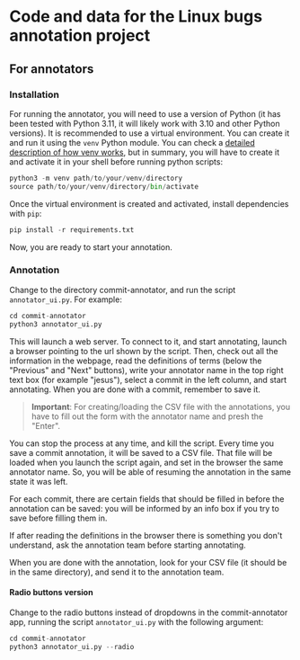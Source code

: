 # Code and data for the Linux bugs annotation project

## For annotators

### Installation

For running the annotator, you will need to use a version of Python (it has been tested with Python 3.11, it will likely work with 3.10 and other Python versions). It is recommended to use a virtual environment. You can create it and run it using the `venv` Python module. You can check a [detailed description of how venv works](https://docs.python.org/3/library/venv.html), but in summary, you will have to create it and activate it in your shell before running python scripts:

```python
python3 -m venv path/to/your/venv/directory
source path/to/your/venv/directory/bin/activate
```

Once the virtual environment is created and activated, install dependencies with `pip`:

```python
pip install -r requirements.txt
```

Now, you are ready to start your annotation.

### Annotation

Change to the directory commit-annotator, and run the script `annotator_ui.py`. For example:

```python
cd commit-annotator
python3 annotator_ui.py
```

This will launch a web server. To connect to it, and start annotating, launch a browser pointing to the url shown by the script. Then, check out all the information in the webpage, read the definitions of terms (below the "Previous" and "Next" buttons), write your annotator name in the top right text box (for example "jesus"), select a commit in the left column, and start annotating. When you are done with a commit, remember to save it.

>**Important**: For creating/loading the CSV file with the annotations, you have to fill out the form with the annotator name and presh the "Enter".

You can stop the process at any time, and kill the script. Every time you save a commit annotation, it will be saved to a CSV file. That file will be loaded when you launch the script again, and set in the browser the same annotator name. So, you will be able of resuming the annotation in the same state it was left.

For each commit, there are certain fields that should be filled in before the annotation can be saved: you will be informed by an info box if you try to save before filling them in.

If after reading the definitions in the browser there is something you don't understand, ask the annotation team before starting annotating.

When you are done with the annotation, look for your CSV file (it should be in the same directory), and send it to the annotation team.


#### Radio buttons version

Change to the radio buttons instead of dropdowns in the commit-annotator app, running the script `annotator_ui.py` with the following argument:

```python
cd commit-annotator
python3 annotator_ui.py --radio
```